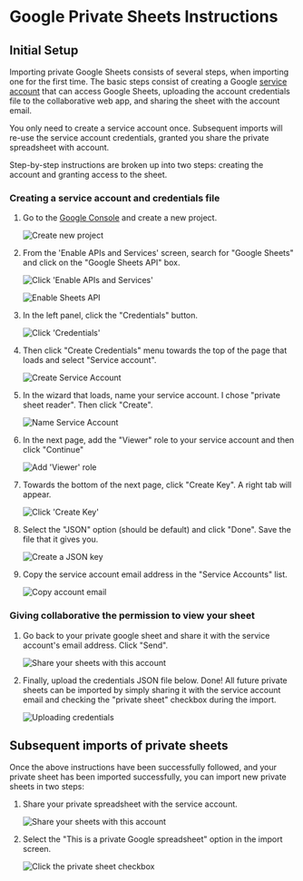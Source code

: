 # Google Private Sheets Instructions

## Initial Setup

Importing private Google Sheets consists of several steps, when importing
one for the first time. The basic steps consist of creating a Google
[service account](https://cloud.google.com/iam/docs/understanding-service-accounts)
that can access Google Sheets, uploading the account credentials file to the
collaborative web app, and sharing the sheet with the account email.

You only need to create a service account once. Subsequent imports will re-use
the service account credentials, granted you share the private spreadsheet
with account.

Step-by-step instructions are broken up into two steps: creating the account
and granting access to the sheet.

### Creating a service account and credentials file

1. Go to the [Google Console](https://console.developers.google.com/projectselector/apis/library?pli=1&supportedpurview=project) and create a new project.

    ![Create new project](https://raw.githubusercontent.com/propublica/django-collaborative/master/django_models_from_csv/static/django_models_from_csv/instructions/01-create-project.png)

2. From the 'Enable APIs and Services' screen, search for "Google Sheets" and
   click on the "Google Sheets API" box.

    ![Click 'Enable APIs and Services'](https://raw.githubusercontent.com/propublica/django-collaborative/master/django_models_from_csv/static/django_models_from_csv/instructions/02-goto-enable-apis-and-services.png)

    ![Enable Sheets API](https://raw.githubusercontent.com/propublica/django-collaborative/master/django_models_from_csv/static/django_models_from_csv/instructions/03-enable-sheets-apis.png)

3. In the left panel, click the "Credentials" button.

    ![Click 'Credentials'](https://raw.githubusercontent.com/propublica/django-collaborative/master/django_models_from_csv/static/django_models_from_csv/instructions/04-click-credentials.png)

4. Then click "Create Credentials" menu towards the top of the page that loads
and select "Service account".

    ![Create Service Account](https://raw.githubusercontent.com/propublica/django-collaborative/master/django_models_from_csv/static/django_models_from_csv/instructions/05-create-service-account.png)

5. In the wizard that loads, name your service account. I chose
   "private sheet reader". Then click "Create".

    ![Name Service Account](https://raw.githubusercontent.com/propublica/django-collaborative/master/django_models_from_csv/static/django_models_from_csv/instructions/06-name-service-account.png)

6. In the next page, add the "Viewer" role to your service account and
   then click "Continue"

    ![Add 'Viewer' role](https://raw.githubusercontent.com/propublica/django-collaborative/master/django_models_from_csv/static/django_models_from_csv/instructions/07-add-viewer-role.png)

7. Towards the bottom of the next page, click "Create Key". A right tab will
   appear.

    ![Click 'Create Key'](https://raw.githubusercontent.com/propublica/django-collaborative/master/django_models_from_csv/static/django_models_from_csv/instructions/08-create-key.png)

8. Select the "JSON" option (should be default) and click "Done". Save the file
   that it gives you.

    ![Create a JSON key](https://raw.githubusercontent.com/propublica/django-collaborative/master/django_models_from_csv/static/django_models_from_csv/instructions/09-create-json-key.png)

9. Copy the service account email address in the "Service Accounts" list.

    ![Copy account email](https://raw.githubusercontent.com/propublica/django-collaborative/master/django_models_from_csv/static/django_models_from_csv/instructions/10-copy-service-account-email.png)

### Giving collaborative the permission to view your sheet

1. Go back to your private google sheet and share it with the service account's email address. Click "Send".

    ![Share your sheets with this account](https://raw.githubusercontent.com/propublica/django-collaborative/master/django_models_from_csv/static/django_models_from_csv/instructions/11-share-with-service-account-email.png)

2. Finally, upload the credentials JSON file below. Done! All future private
   sheets can be imported by simply sharing it with the service account email
   and checking the "private sheet" checkbox during the import.

    ![Uploading credentials](https://raw.githubusercontent.com/propublica/django-collaborative/master/django_models_from_csv/static/django_models_from_csv/instructions/12-uploading-credentials.png)

## Subsequent imports of private sheets

Once the above instructions have been successfully followed, and your private
sheet has been imported successfully, you can import new private sheets in two
steps:

1. Share your private spreadsheet with the service account.

    ![Share your sheets with this account](https://raw.githubusercontent.com/propublica/django-collaborative/master/django_models_from_csv/static/django_models_from_csv/instructions/11-share-with-service-account-email.png)

2. Select the "This is a private Google spreadsheet" option in the
   import screen.

    ![Click the private sheet checkbox](https://raw.githubusercontent.com/propublica/django-collaborative/master/django_models_from_csv/static/django_models_from_csv/instructions/13-check-private-sheet.png)

